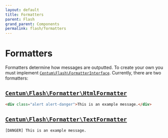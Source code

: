 ```yaml
---
layout: default
title: Formatters
parent: Flash
grand_parent: Components
permalink: flash/formatters
---
```




# Formatters

Formatters determine how messages are outputted.
To create your own you must implement [`Centum\Flash\FormatterInterface`](https://github.com/SidRoberts/centum/blob/development/src/Flash/FormatterInterface.php).
Currently, there are two formatters:

## [`Centum\Flash\Formatter\HtmlFormatter`](https://github.com/SidRoberts/centum/blob/development/src/Flash/Formatter/HtmlFormatter.php)

```html
<div class="alert alert-danger">This is an example message.</div>
```

## [`Centum\Flash\Formatter\TextFormatter`](https://github.com/SidRoberts/centum/blob/development/src/Flash/Formatter/TextFormatter.php)

```
[DANGER] This is an example message.
```
